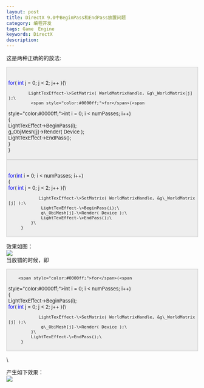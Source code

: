 ```yaml
---
layout: post
title: DirectX 9.0中BeginPass和EndPass放置问题
category: 编程开发
tags: Game　Engine
keywords: DirectX
description: 
---
```


 这是两种正确的的放法:

<div
style="border-bottom:#cccccc 1px solid;border-left:#cccccc 1px solid;padding-bottom:4px;background-color:#eeeeee;padding-left:4px;width:98%;padding-right:5px;font-size:13px;word-break:break-all;border-top:#cccccc 1px solid;border-right:#cccccc 1px solid;padding-top:4px;">

\
         <span style="color:#0000ff;">for</span>( <span
style="color:#0000ff;">int</span> j = 0; j \< 2; j++ ){\

            LightTexEffect-\>SetMatrix( WorldMatrixHandle, &g\_WorldMatrix[j] );\
             <span style="color:#0000ff;">for</span>(<span
style="color:#0000ff;">int</span> i = 0; i \< numPasses; i++)\
             {\
                 LightTexEffect-\>BeginPass(i);\
                 g\_ObjMesh[j]-\>Render( Device );\
                 LightTexEffect-\>EndPass();\
             }\
         }

</div>

 

<div
style="border-bottom:#cccccc 1px solid;border-left:#cccccc 1px solid;padding-bottom:4px;background-color:#eeeeee;padding-left:4px;width:98%;padding-right:5px;font-size:13px;word-break:break-all;border-top:#cccccc 1px solid;border-right:#cccccc 1px solid;padding-top:4px;">

\
         <span style="color:#0000ff;">for</span>(<span
style="color:#0000ff;">int</span> i = 0; i \< numPasses; i++)\
         {\
             <span style="color:#0000ff;">for</span>( <span
style="color:#0000ff;">int</span> j = 0; j \< 2; j++ ){\

                LightTexEffect-\>SetMatrix( WorldMatrixHandle, &g\_WorldMatrix[j] );\
                 LightTexEffect-\>BeginPass(i);\
                 g\_ObjMesh[j]-\>Render( Device );\
                 LightTexEffect-\>EndPass();\
             }\
         }

</div>

 效果如图：\
 ![](http://files.note.sdo.com/XbPJ4~kcOSW2wE00Q002R1)\
  当放错的时候，即

<div
style="border-bottom:#cccccc 1px solid;border-left:#cccccc 1px solid;padding-bottom:4px;background-color:#eeeeee;padding-left:4px;width:98%;padding-right:5px;font-size:13px;word-break:break-all;border-top:#cccccc 1px solid;border-right:#cccccc 1px solid;padding-top:4px;">

        <span style="color:#0000ff;">for</span>(<span
style="color:#0000ff;">int</span> i = 0; i \< numPasses; i++)\
         {\
             LightTexEffect-\>BeginPass(i);\
             <span style="color:#0000ff;">for</span>( <span
style="color:#0000ff;">int</span> j = 0; j \< 2; j++ ){\

                LightTexEffect-\>SetMatrix( WorldMatrixHandle, &g\_WorldMatrix[j] );\
                 g\_ObjMesh[j]-\>Render( Device );\
             }\
             LightTexEffect-\>EndPass();\
         }

</div>

\

 产生如下效果：\
 ![](http://files.note.sdo.com/XbPJ4~kcOSW2wE00Q002Q-)

 

 








